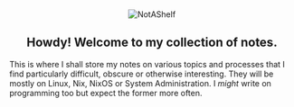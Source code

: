 <!-- Get markdown page, look inside, HTML.-->
<div id="top-level" style="margin-top: 50px;">
    <p align="center">
        <img class="profile-picture" src="https://avatars.githubusercontent.com/u/62766066?v=4" alt="NotAShelf">
    </p>
    <h2 align="center"> Howdy! Welcome to my collection of notes.</h2>
    <div style="justify-content: center; align-items: center;">
        <article id="paragraph" style="max-width: 70ch;">
        This is where I shall store my notes on various topics and processes that I find
        particularly difficult, obscure or otherwise interesting. They will be mostly on
        Linux, Nix, NixOS or System Administration. I <em>might</em> write on programming
        too but expect the former more often.
        </article>
    </div>
</div>
